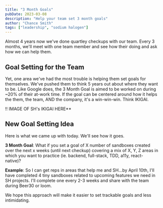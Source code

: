 ```yaml
---
title: "3 Month Goals"
pubDate: 2023-03-08
description: "Help your team set 3 month goals"
author: "Chance Smith"
tags: ["leadership", "sodium halogen"]
---
```


Almost 4 years now we've done quartley checkups with our team. Every 3 months, we'll meet with one team member and see how their doing and ask how we can help them.

## Goal Setting for the Team

Yet, one area we've had the most trouble is helping them set goals for themselves. We've pushed them to think 5 years out about where they want to be. Like Google does, the 3 Month Goal is aimed to be worked on during ~20% of their at-work time. If the goal can be centered around how it helps the them, the team, AND the company, it's a win-win-win. Think IKIGAI.

!! IMAGE OF SH's IKIGAI HERE\*\*

## New Goal Setting Idea

Here is what we came up with today. We'll see how it goes.

**3 Month Goal**: What if you set a goal of X number of sandboxes created over the next x weeks (until next checkup) covering a mix of X, Y, Z areas in which you want to practice (ie. backend, full-stack, TDD, a11y, react-native)?

**Example**: So I can get reps in areas that help me and SH...by April 10th, I'll have completed 4 tiny sandboxes related to upcoming features we need in SH projects. I'll complete one every 2-3 weeks and share with the team during Beer30 or loom.

We hope this approach will make it easier to set trackable goals and less intimidating.
